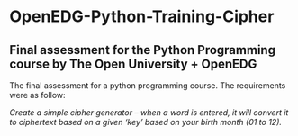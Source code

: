 # OpenEDG-Python-Training-Cipher
## Final assessment for the Python Programming  course by The Open University + OpenEDG

The final assessment for a python programming course. The requirements were as follow:

*Create a simple cipher generator – when a word is entered, it will convert it to ciphertext based on a given ‘key’ based on your birth month (01 to 12).*
